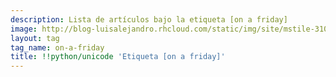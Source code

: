 ```yaml
---
description: Lista de artículos bajo la etiqueta [on a friday]
image: http://blog-luisalejandro.rhcloud.com/static/img/site/mstile-310x310.png
layout: tag
tag_name: on-a-friday
title: !!python/unicode 'Etiqueta [on a friday]'
---
```

